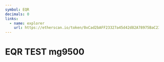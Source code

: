 ```yaml
---
symbol: EQR
decimals: 0
links:
  - name: explorer
    url: https://etherscan.io/token/0xCad2bAFF23327a45d42d82A78975BaC239632910
---
```


# EQR TEST mg9500
